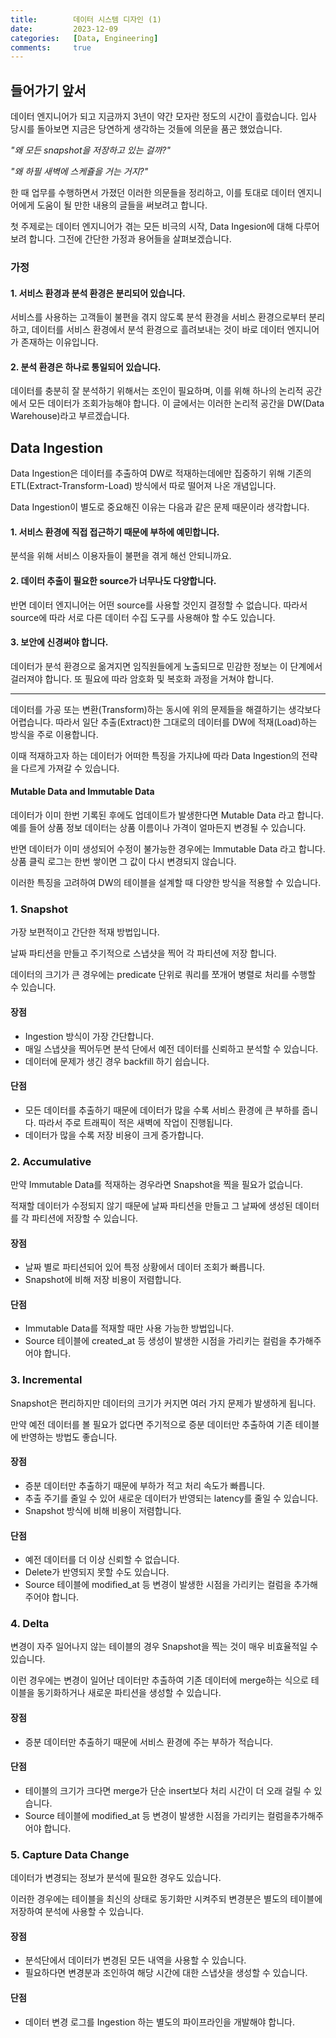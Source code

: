 ```yaml
---
title:        데이터 시스템 디자인 (1)
date:         2023-12-09
categories:   [Data, Engineering]
comments:     true
---
```


<!-- <style>
H2 { color: #d2691e }
H3 { color: #cd853f }
H4 { color: #deb887 }
</style> -->

## 들어가기 앞서

데이터 엔지니어가 되고 지금까지 3년이 약간 모자란 정도의 시간이 흘렀습니다. 입사 당시를 돌아보면 지금은 당연하게 생각하는 것들에 의문을 품곤 했었습니다.

_"왜 모든 snapshot을 저장하고 있는 걸까?"_

_"왜 하필 새벽에 스케쥴을 거는 거지?"_

한 때 업무를 수행하면서 가졌던 이러한 의문들을 정리하고, 이를 토대로 데이터 엔지니어에게 도움이 될 만한 내용의 글들을 써보려고 합니다.

첫 주제로는 데이터 엔지니어가 겪는 모든 비극의 시작, Data Ingesion에 대해 다루어 보려 합니다. 그전에 간단한 가정과 용어들을 살펴보겠습니다.

### 가정

#### 1. 서비스 환경과 분석 환경은 분리되어 있습니다.
서비스를 사용하는 고객들이 불편을 겪지 않도록 분석 환경을 서비스 환경으로부터 분리하고, 데이터를 서비스 환경에서 분석 환경으로 흘려보내는 것이 바로 데이터 엔지니어가 존재하는 이유입니다.

#### 2. 분석 환경은 하나로 통일되어 있습니다.
데이터를 충분히 잘 분석하기 위해서는 조인이 필요하며, 이를 위해 하나의 논리적 공간에서 모든 데이터가 조회가능해야 합니다. 이 글에서는 이러한 논리적 공간을 DW(Data Warehouse)라고 부르겠습니다.

## Data Ingestion

Data Ingestion은 데이터를 추출하여 DW로 적재하는데에만 집중하기 위해 기존의 ETL(Extract-Transform-Load) 방식에서 따로 떨어져 나온 개념입니다.

Data Ingestion이 별도로 중요해진 이유는 다음과 같은 문제 때문이라 생각합니다.

#### 1. 서비스 환경에 직접 접근하기 때문에 부하에 예민합니다. 
분석을 위해 서비스 이용자들이 불편을 겪게 해선 안되니까요.

#### 2. 데이터 추출이 필요한 source가 너무나도 다양합니다. 
반면 데이터 엔지니어는 어떤 source를 사용할 것인지 결정할 수 없습니다. 따라서 source에 따라 서로 다른 데이터 수집 도구를 사용해야 할 수도 있습니다.

#### 3. 보안에 신경써야 합니다.
데이터가 분석 환경으로 옮겨지면 임직원들에게 노출되므로 민감한 정보는 이 단계에서 걸러져야 합니다. 또 필요에 따라 암호화 및 복호화 과정을 거쳐야 합니다.

---

데이터를 가공 또는 변환(Transform)하는 동시에 위의 문제들을 해결하기는 생각보다 어렵습니다. 따라서 일단 추출(Extract)한 그대로의 데이터를 DW에 적재(Load)하는 방식을 주로 이용합니다.

이때 적재하고자 하는 데이터가 어떠한 특징을 가지냐에 따라 Data Ingestion의 전략을 다르게 가져갈 수 있습니다.

#### Mutable Data and Immutable Data
데이터가 이미 한번 기록된 후에도 업데이트가 발생한다면 Mutable Data 라고 합니다. 예를 들어 상품 정보 데이터는 상품 이름이나 가격이 얼마든지 변경될 수 있습니다.

반면 데이터가 이미 생성되어 수정이 불가능한 경우에는 Immutable Data 라고 합니다. 상품 클릭 로그는 한번 쌓이면 그 값이 다시 변경되지 않습니다.

이러한 특징을 고려하여 DW의 테이블을 설계할 때 다양한 방식을 적용할 수 있습니다.

### 1. Snapshot
가장 보편적이고 간단한 적재 방법입니다.

날짜 파티션을 만들고 주기적으로 스냅샷을 찍어 각 파티션에 저장 합니다.

데이터의 크기가 큰 경우에는 predicate 단위로 쿼리를 쪼개어 병렬로 처리를 수행할 수 있습니다.

#### 장점
- Ingestion 방식이 가장 간단합니다.
- 매일 스냅샷을 찍어두면 분석 단에서 예전 데이터를 신뢰하고 분석할 수 있습니다.
- 데이터에 문제가 생긴 경우 backfill 하기 쉽습니다.

#### 단점
- 모든 데이터를 추출하기 때문에 데이터가 많을 수록 서비스 환경에 큰 부하를 줍니다. 따라서 주로 트래픽이 적은 새벽에 작업이 진행됩니다.
- 데이터가 많을 수록 저장 비용이 크게 증가합니다.

### 2. Accumulative
만약 Immutable Data를 적재하는 경우라면 Snapshot을 찍을 필요가 없습니다.

적재할 데이터가 수정되지 않기 때문에 날짜 파티션을 만들고 그 날짜에 생성된 데이터를 각 파티션에 저장할 수 있습니다.

#### 장점
- 날짜 별로 파티션되어 있어 특정 상황에서 데이터 조회가 빠릅니다.
- Snapshot에 비해 저장 비용이 저렴합니다.

#### 단점
- Immutable Data를 적재할 때만 사용 가능한 방법입니다.
- Source 테이블에 created_at 등 생성이 발생한 시점을 가리키는 컬럼을 추가해주어야 합니다.

### 3. Incremental
Snapshot은 편리하지만 데이터의 크기가 커지면 여러 가지 문제가 발생하게 됩니다.

만약 예전 데이터를 볼 필요가 없다면 주기적으로 증분 데이터만 추출하여 기존 테이블에 반영하는 방법도 좋습니다.

#### 장점
- 증분 데이터만 추출하기 때문에 부하가 적고 처리 속도가 빠릅니다.
- 추출 주기를 줄일 수 있어 새로운 데이터가 반영되는 latency를 줄일 수 있습니다.
- Snapshot 방식에 비해 비용이 저렴합니다.

#### 단점
- 예전 데이터를 더 이상 신뢰할 수 없습니다.
- Delete가 반영되지 못할 수도 있습니다.
- Source 테이블에 modified_at 등 변경이 발생한 시점을 가리키는 컬럼을 추가해주어야 합니다.

### 4. Delta
변경이 자주 일어나지 않는 테이블의 경우 Snapshot을 찍는 것이 매우 비효율적일 수 있습니다.

이런 경우에는 변경이 일어난 데이터만 추출하여 기존 데이터에 merge하는 식으로 테이블을 동기화하거나 새로운 파티션을 생성할 수 있습니다.

#### 장점
- 증분 데이터만 추출하기 때문에 서비스 환경에 주는 부하가 적습니다.

#### 단점
- 테이블의 크기가 크다면 merge가 단순 insert보다 처리 시간이 더 오래 걸릴 수 있습니다.
- Source 테이블에 modified_at 등 변경이 발생한 시점을 가리키는 컬럼을추가해주어야 합니다.

### 5. Capture Data Change
데이터가 변경되는 정보가 분석에 필요한 경우도 있습니다.

이러한 경우에는 테이블을 최신의 상태로 동기화만 시켜주되 변경분은 별도의 테이블에 저장하여 분석에 사용할 수 있습니다.

#### 장점
- 분석단에서 데이터가 변경된 모든 내역을 사용할 수 있습니다.
- 필요하다면 변경분과 조인하여 해당 시간에 대한 스냅샷을 생성할 수 있습니다.

#### 단점
- 데이터 변경 로그를 Ingestion 하는 별도의 파이프라인을 개발해야 합니다. 
